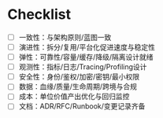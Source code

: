 # Checklist

- [ ] 一致性：与架构原则/蓝图一致
- [ ] 演进性：拆分/复用/平台化促进速度与稳定性
- [ ] 弹性：可靠性/容量/缓存/降级/隔离设计就绪
- [ ] 观测性：指标/日志/Tracing/Profiling设计
- [ ] 安全性：身份/鉴权/加密/密钥/最小权限
- [ ] 数据：血缘/质量/生命周期/跨境与合规
- [ ] 成本：单位价值产出优化与回归监控
- [ ] 文档：ADR/RFC/Runbook/变更记录齐备
